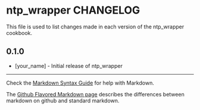 ntp_wrapper CHANGELOG
=====================

This file is used to list changes made in each version of the ntp_wrapper cookbook.

0.1.0
-----
- [your_name] - Initial release of ntp_wrapper

- - -
Check the [Markdown Syntax Guide](http://daringfireball.net/projects/markdown/syntax) for help with Markdown.

The [Github Flavored Markdown page](http://github.github.com/github-flavored-markdown/) describes the differences between markdown on github and standard markdown.
